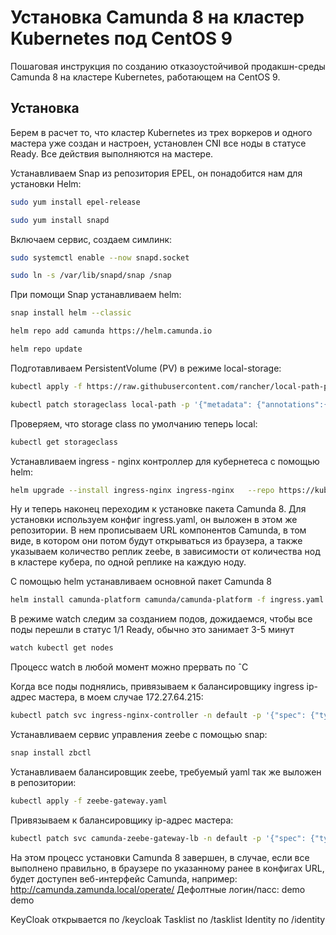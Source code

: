 
# Установка Camunda 8 на кластер Kubernetes под CentOS 9

Пошаговая инструкция по созданию отказоустойчивой продакшн-среды Camunda 8 на кластере Kubernetes, работающем на CentOS 9.

## Установка
Берем в расчет то, что кластер Kubernetes из трех воркеров и одного мастера уже создан и настроен, установлен CNI все ноды в статусе Ready. Все действия выполняются на мастере.

Устанавливаем Snap из репозитория EPEL, он понадобится нам для установки Helm:

```bash
sudo yum install epel-release
```
```bash
sudo yum install snapd
```
Включаем сервис, создаем симлинк:
```bash
sudo systemctl enable --now snapd.socket
```
```bash
sudo ln -s /var/lib/snapd/snap /snap
```

При помощи Snap устанавливаем helm:
```bash
snap install helm --classic
```
```bash
helm repo add camunda https://helm.camunda.io
```
```bash
helm repo update
```

Подготавливаем PersistentVolume (PV) в режиме local-storage:
```bash
kubectl apply -f https://raw.githubusercontent.com/rancher/local-path-provisioner/master/deploy/local-path-storage.yaml
```
```bash
kubectl patch storageclass local-path -p '{"metadata": {"annotations":{"storageclass.kubernetes.io/is-default-class":"true"}}}'
```
Проверяем, что storage class по умолчанию теперь local:
```bash
kubectl get storageclass
```

Устанавливаем ingress - nginx контроллер для кубернетеса c помощью helm:
```bash
helm upgrade --install ingress-nginx ingress-nginx   --repo https://kubernetes.github.io/ingress-nginx   --namespace default
```

Ну и теперь наконец переходим к установке пакета Camunda 8. Для установки используем конфиг ingress.yaml, он выложен в этом же репозитории. В нем прописываем URL компонентов Camunda, в том виде, в котором они потом будут открываться из браузера, а также указываем количество реплик zeebe, в зависимости от количества нод в кластере кубера, по одной реплике на каждую ноду.

С помощью helm устанавливаем основной пакет Camunda 8
```bash
helm install camunda-platform camunda/camunda-platform -f ingress.yaml
```
В режиме watch следим за созданием подов, дожидаемся, чтобы все поды перешли в статус 1/1 Ready, обычно это занимает 3-5 минут
```bash
watch kubectl get nodes
```
Процесс watch в любой момент можно прервать по ˆC

Когда все поды поднялись, привязываем к балансировщику ingress ip-адрес мастера, в моем случае 172.27.64.215:
```bash
kubectl patch svc ingress-nginx-controller -n default -p '{"spec": {"type": "LoadBalancer", "externalIPs":["172.27.64.215"]}}'
```
Устанавливаем сервис управления zeebe с помощью snap:
```bash
snap install zbctl
```
Устанавливаем балансировщик zeebe, требуемый yaml так же выложен в репозитории:
```bash
kubectl apply -f zeebe-gateway.yaml
```
Привязываем к балансировщику ip-адрес мастера:
```bash
kubectl patch svc camunda-zeebe-gateway-lb -n default -p '{"spec": {"type": "LoadBalancer", "externalIPs":["172.27.64.215"]}}'
```

На этом процесс установки Camunda 8 завершен, в случае, если все выполнено правильно, в браузере по указанному ранее в конфигах URL, будет доступен веб-интерфейс Camunda, например:
http://camunda.zamunda.local/operate/
Дефолтные логин/пасс: demo demo

KeyCloak открывается по /keycloak
Tasklist по /tasklist
Identity по /identity




